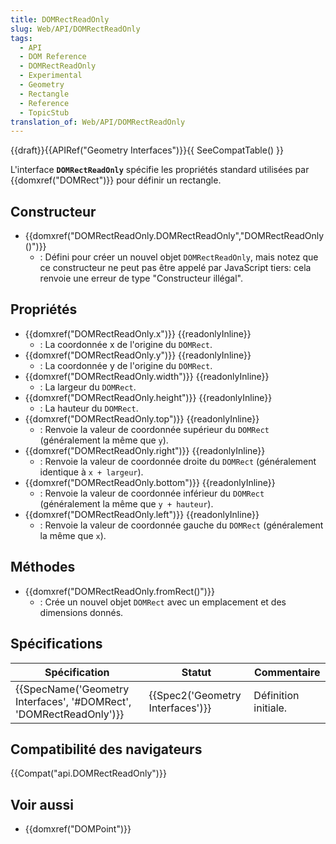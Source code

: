 ```yaml
---
title: DOMRectReadOnly
slug: Web/API/DOMRectReadOnly
tags:
  - API
  - DOM Reference
  - DOMRectReadOnly
  - Experimental
  - Geometry
  - Rectangle
  - Reference
  - TopicStub
translation_of: Web/API/DOMRectReadOnly
---
```

{{draft}}{{APIRef("Geometry Interfaces")}}{{ SeeCompatTable() }}

L'interface **`DOMRectReadOnly`** spécifie les propriétés standard utilisées par {{domxref("DOMRect")}} pour définir un rectangle.

## Constructeur

- {{domxref("DOMRectReadOnly.DOMRectReadOnly","DOMRectReadOnly()")}}
  - : Défini pour créer un nouvel objet `DOMRectReadOnly`, mais notez que ce constructeur ne peut pas être appelé par JavaScript tiers: cela renvoie une erreur de type "Constructeur illégal".

## Propriétés

<!---->

- {{domxref("DOMRectReadOnly.x")}} {{readonlyInline}}
  - : La coordonnée x de l'origine du `DOMRect`.
- {{domxref("DOMRectReadOnly.y")}} {{readonlyInline}}
  - : La coordonnée y de l'origine du `DOMRect`.
- {{domxref("DOMRectReadOnly.width")}} {{readonlyInline}}
  - : La largeur du `DOMRect`.
- {{domxref("DOMRectReadOnly.height")}} {{readonlyInline}}
  - : La hauteur du `DOMRect`.
- {{domxref("DOMRectReadOnly.top")}} {{readonlyInline}}
  - : Renvoie la valeur de coordonnée supérieur du `DOMRect` (généralement la même que `y`).
- {{domxref("DOMRectReadOnly.right")}} {{readonlyInline}}
  - : Renvoie la valeur de coordonnée droite du `DOMRect` (généralement identique à `x + largeur`).
- {{domxref("DOMRectReadOnly.bottom")}} {{readonlyInline}}
  - : Renvoie la valeur de coordonnée inférieur du `DOMRect` (généralement la même que `y + hauteur`).
- {{domxref("DOMRectReadOnly.left")}} {{readonlyInline}}
  - : Renvoie la valeur de coordonnée gauche du `DOMRect` (généralement la même que `x`).

## Méthodes

- {{domxref("DOMRectReadOnly.fromRect()")}}
  - : Crée un nouvel objet `DOMRect` avec un emplacement et des dimensions donnés.

## Spécifications

| Spécification                                                                            | Statut                                       | Commentaire          |
| ---------------------------------------------------------------------------------------- | -------------------------------------------- | -------------------- |
| {{SpecName('Geometry Interfaces', '#DOMRect', 'DOMRectReadOnly')}} | {{Spec2('Geometry Interfaces')}} | Définition initiale. |

## Compatibilité des navigateurs

{{Compat("api.DOMRectReadOnly")}}

## Voir aussi

- {{domxref("DOMPoint")}}
